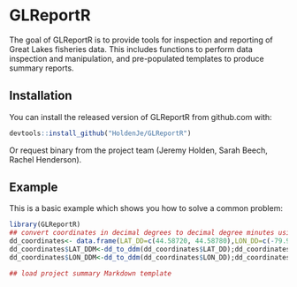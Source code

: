 
# GLReportR

<!-- badges: start -->
<!-- badges: end -->

The goal of GLReportR is to provide tools for inspection and reporting of Great Lakes fisheries data. This includes functions to perform data inspection and manipulation, and pre-populated templates to produce summary reports. 

## Installation

You can install the released version of GLReportR from github.com with:

``` r
devtools::install_github("HoldenJe/GLReportR")
```

Or request binary from the project team (Jeremy Holden, Sarah Beech, Rachel Henderson). 

## Example

This is a basic example which shows you how to solve a common problem:

``` r
library(GLReportR)
## convert coordinates in decimal degrees to decimal degree minutes using the function dd_to_ddm()
dd_coordinates<- data.frame(LAT_DD=c(44.58720, 44.58780),LON_DD=c(-79.97468, -79.97450));dd_coordinates
dd_coordinates$LAT_DDM<-dd_to_ddm(dd_coordinates$LAT_DD);dd_coordinates$LAT_DDM
dd_coordinates$LON_DDM<-dd_to_ddm(dd_coordinates$LON_DD);dd_coordinates$LON_DDM

## load project summary Markdown template

```

